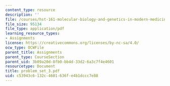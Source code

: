 ```yaml
---
content_type: resource
description: ''
file: /courses/hst-161-molecular-biology-and-genetics-in-modern-medicine-fall-2007/c53943c6132c4601636fe4b1dccc7e88_problem_set_3.pdf
file_size: 95134
file_type: application/pdf
learning_resource_types:
- Assignments
license: https://creativecommons.org/licenses/by-nc-sa/4.0/
ocw_type: OCWFile
parent_title: Assignments
parent_type: CourseSection
parent_uid: 3b09a20d-8fb0-bb4d-33d2-6a3c7f4e4601
resourcetype: Document
title: problem_set_3.pdf
uid: c53943c6-132c-4601-636f-e4b1dccc7e88
---
```

